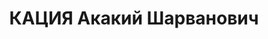 ---
title: КАЦИЯ Акакий Шарванович
description: "Род. в 1905, Гальский район, г. Гали, Абхазия. Место проживания: г.\
  \ Тбилиси. Род занятий: до ареста ответственный секретарь (?) кабинета Госуниверситета.\
  \ \n  Осужден Тройкой при НКВД ГССР 02.12.1937. Мера наказания: расстрел с конфискацией\
  \ личного имущества"
---